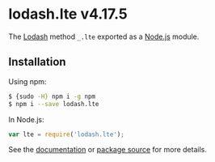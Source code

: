 # lodash.lte v4.17.5

The [Lodash](https://lodash.com/) method `_.lte` exported as a [Node.js](https://nodejs.org/) module.

## Installation

Using npm:
```bash
$ {sudo -H} npm i -g npm
$ npm i --save lodash.lte
```

In Node.js:
```js
var lte = require('lodash.lte');
```

See the [documentation](https://lodash.com/docs#lte) or [package source](https://github.com/lodash/lodash/blob/4.17.5-npm-packages/lodash.lte) for more details.
